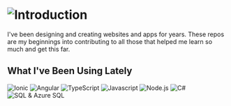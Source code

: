 # ![Introduction](https://ryanjagdfeld.com/Portals/1/images/introduction-v4.png)
I've been designing and creating websites and apps for years.  These repos are my beginnings into contributing to all those that helped me learn so much and get this far.

## What I've Been Using Lately
![Ionic](https://ryanjagdfeld.com/Portals/1/images/ionic-sm.png) ![Angular](https://ryanjagdfeld.com/Portals/1/images/angular-sm.png) ![TypeScript](https://ryanjagdfeld.com/Portals/1/images/typescript-sm.png) ![Javascript](https://ryanjagdfeld.com/Portals/1/images/javascript-sm.png) ![Node.js](https://ryanjagdfeld.com/Portals/1/images/nodejs-sm.png) ![C#](https://ryanjagdfeld.com/Portals/1/images/c-sharp-sm.png) ![SQL & Azure SQL](https://ryanjagdfeld.com/Portals/1/images/sql-sm.png)
